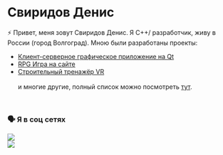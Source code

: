 # Свиридов Денис

⚡ Привет, меня зовут Свиридов Денис. Я C++/ разработчик, живу в России (город Волгоград). Мною были разработаны проекты:
 <ul>
  <li><a href='https://github.com/MrFireDeN/Bank-Depositors'>Клиент-серверное графическое приложение на Qt</a></li>
  <li><a href='https://github.com/MrFireDeN/GameRPG'>RPG Игра на сайте</a></li>
  <li><a href='https://github.com/Ryize/Volma'>Строительный тренажёр VR</a></li>
  <br>
 и многие другие, полный список можно посмотреть <a href='https://github.com/MrFireDeN?tab=repositories'>тут</a>.
 </ul>
 <br>
 
### 🗣 Я в соц сетях

<a href='https://vk.com/mr.fireden'>![](https://img.shields.io/badge/вконтакте-%232E87FB.svg?&style=for-the-badge&logo=vk&logoColor=white)</a><br>
<a href='https://t.me/mrfireden'>![](https://img.shields.io/badge/Telegram-2CA5E0?style=for-the-badge&logo=telegram&logoColor=white)</a>

<!--
**MrFireDeN/MrFireDeN** is a ✨ _special_ ✨ repository because its `README.md` (this file) appears on your GitHub profile.

Here are some ideas to get you started:

- 🔭 I’m currently working on ...
- 🌱 I’m currently learning ...
- 👯 I’m looking to collaborate on ...
- 🤔 I’m looking for help with ...
- 💬 Ask me about ...
- 📫 How to reach me: ...
- 😄 Pronouns: ...
- ⚡ Fun fact: ...
-->
